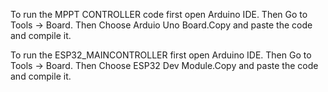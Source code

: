 To run the MPPT CONTROLLER code first open Arduino IDE. Then Go to Tools → Board. Then Choose Arduio Uno Board.Copy and paste the code and compile it.

To run  the ESP32_MAINCONTROLLER first open Arduino IDE. Then Go to Tools → Board. Then Choose ESP32 Dev Module.Copy and paste the code and compile it.
